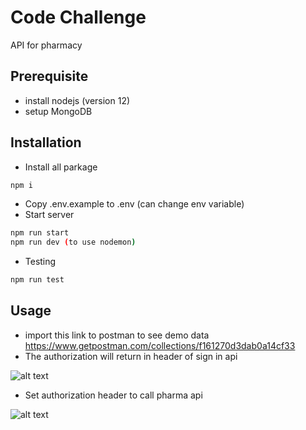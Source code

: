 # Code Challenge
API for pharmacy

## Prerequisite
- install nodejs (version 12)
- setup MongoDB

## Installation
- Install all parkage

```bash
npm i
```
- Copy .env.example to .env (can change env variable)
- Start server
```bash
npm run start
npm run dev (to use nodemon)
```
- Testing
```bash
npm run test 
```
## Usage
- import this link to postman to see demo data
https://www.getpostman.com/collections/f161270d3dab0a14cf33
- The authorization will return in header of sign in api

![alt text](https://i.ibb.co/k5gvspj/signIn.png)

- Set authorization header to call pharma api

![alt text](https://i.ibb.co/Y3SwbCh/get.png)